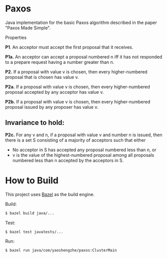 # Paxos

Java implementation for the basic Paxos algorithm described in the paper
"Paxos Made Simple".

Properties

__P1__. An acceptor must accept the first proposal that it receives.

__P1a.__ An acceptor can accept a proposal numbered n iff it has not responded
to a prepare request having a number greater than n.

__P2.__ If a proposal with value v is chosen, then every higher-numbered
proposal that is chosen has value v.

__P2a.__ If a proposal with value v is chosen, then every higher-numbered
proposal accepted by any acceptor has value v.

__P2b.__ If a proposal with value v is chosen, then every higher-numbered
proposal issued by any proposer has value v.

## Invariance to hold:

__P2c.__ For any v and n, if a proposal with value v and number n is issued,
then there is a set S consisting of a majority of acceptors such that either
  * No acceptor in S has accepted any proposal numbered less than n, or
  * v is the value of the highest-numbered proposal among all proposals
  numbered less than n accepted by the acceptors in S.

# How to Build

This project uses [Bazel](https://www.bazel.build) as the build engine.


Build:

``` bash
$ bazel build java/...
```

Test:

``` bash
$ bazel test javatests/...
```

Run:

``` bash
$ bazel run java/com/yaoshengzhe/paxos:ClusterMain
```

